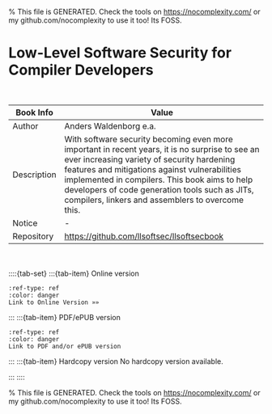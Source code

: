 
% This file is GENERATED. Check the tools on https://nocomplexity.com/ or my github.com/nocomplexity to use it too! Its FOSS. 

# Low-Level Software Security for Compiler Developers


<br />

| Book Info | Value |
| --- | --- |
| Author | Anders Waldenborg e.a. |
| Description | With software security becoming even more important in recent years, it is no surprise to see an ever increasing variety of security hardening features and mitigations against vulnerabilities implemented in compilers. This book aims to help developers of code generation tools such as JITs, compilers, linkers and assemblers to overcome this. |
| Notice |  -  |
| Repository | https://github.com/llsoftsec/llsoftsecbook |

<br /><br />
::::{tab-set} 
:::{tab-item} Online version 

```{button-link} https://llsoftsec.github.io/llsoftsecbook/LLSoftSecBook.html 
:ref-type: ref 
:color: danger 
Link to Online Version »»
```


:::
:::{tab-item} PDF/ePUB version 

```{button-link} https://llsoftsec.github.io/llsoftsecbook/LLSoftSecBook.pdf 
:ref-type: ref 
:color: danger 
Link to PDF and/or ePUB version
```


:::
:::{tab-item} Hardcopy version
No hardcopy version available.

:::
::::


% This file is GENERATED. Check the tools on https://nocomplexity.com/ or my github.com/nocomplexity to use it too! Its FOSS. 


